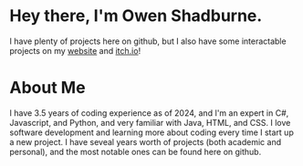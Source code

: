 # Hey there, I'm Owen Shadburne. 
I have plenty of projects here on github, but I also have some interactable projects on my [website](cubetures.github.io) and [itch.io](https://cubetures.itch.io)!

# About Me
I have 3.5 years of coding experience as of 2024, and I'm an expert in C#, Javascript, and Python, and very familiar with Java, HTML, and CSS.
I love software development and learning more about coding every time I start up a new project.
I have seveal years worth of projects (both academic and personal), and the most notable ones can be found here on github.
